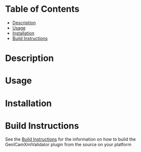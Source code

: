 
# Table of Contents

<!-- TOC -->

- [Description](#description)
- [Usage](#usage)
- [Installation](#installation)
- [Build Instructions](#build-instructions)

<!-- /TOC -->

# Description

# Usage


# Installation



# Build Instructions

See the [Build Instructions](BUILD.md) for the information on how to build the GenICamXmlValidator plugin from the source on your platform
